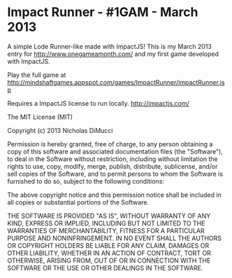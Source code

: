 Impact Runner - #1GAM - March 2013
======

A simple Lode Runner-like made with ImpactJS! This is my March 2013 entry for http://www.onegameamonth.com/ and my first game developed with ImpactJS.

Play the full game at http://mindshaftgames.appspot.com/games/ImpactRunner/impactRunner.jsp

Requires a ImpactJS license to run locally.
http://impactjs.com/

The MIT License (MIT)

Copyright (c) 2013 Nicholas DiMucci

Permission is hereby granted, free of charge, to any person obtaining a copy of
this software and associated documentation files (the "Software"), to deal in
the Software without restriction, including without limitation the rights to
use, copy, modify, merge, publish, distribute, sublicense, and/or sell copies of
the Software, and to permit persons to whom the Software is furnished to do so,
subject to the following conditions:

The above copyright notice and this permission notice shall be included in all
copies or substantial portions of the Software.

THE SOFTWARE IS PROVIDED "AS IS", WITHOUT WARRANTY OF ANY KIND, EXPRESS OR
IMPLIED, INCLUDING BUT NOT LIMITED TO THE WARRANTIES OF MERCHANTABILITY, FITNESS
FOR A PARTICULAR PURPOSE AND NONINFRINGEMENT. IN NO EVENT SHALL THE AUTHORS OR
COPYRIGHT HOLDERS BE LIABLE FOR ANY CLAIM, DAMAGES OR OTHER LIABILITY, WHETHER
IN AN ACTION OF CONTRACT, TORT OR OTHERWISE, ARISING FROM, OUT OF OR IN
CONNECTION WITH THE SOFTWARE OR THE USE OR OTHER DEALINGS IN THE SOFTWARE.
